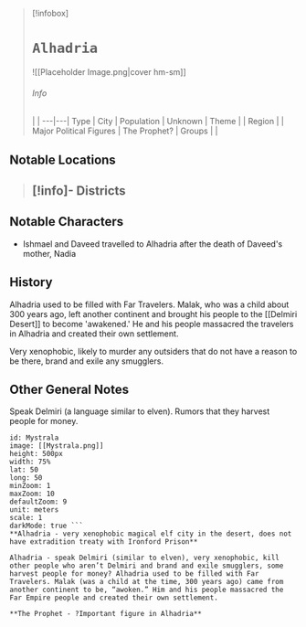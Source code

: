 > [!infobox]
> # `Alhadria` 
> ![[Placeholder Image.png|cover hm-sm]]
> ###### Info
>  |  |
> ---|---|
> Type | City | 
> Population | Unknown | 
> Theme | |
> Region | |
> Major Political Figures | The Prophet? |
> Groups |  |

## Notable Locations
> [!info]- Districts  
> - 

## Notable Characters
- Ishmael and Daveed travelled to Alhadria after the death of Daveed's mother, Nadia

## History
Alhadria used to be filled with Far Travelers. Malak, who was a child about 300 years ago, left another continent and brought his people to the [[Delmiri Desert]] to become 'awakened.' He and his people massacred the travelers in Alhadria and created their own settlement.

Very xenophobic, likely to murder any outsiders that do not have a reason to be there, brand and exile any smugglers.

## Other General Notes
Speak Delmiri (a language similar to elven). Rumors that they harvest people for money.

```leaflet 
id: Mystrala
image: [[Mystrala.png]] 
height: 500px 
width: 75%
lat: 50
long: 50
minZoom: 1 
maxZoom: 10 
defaultZoom: 9
unit: meters 
scale: 1
darkMode: true ```
**Alhadria - very xenophobic magical elf city in the desert, does not have extradition treaty with Ironford Prison**

Alhadria - speak Delmiri (similar to elven), very xenophobic, kill other people who aren’t Delmiri and brand and exile smugglers, some harvest people for money? Alhadria used to be filled with Far Travelers. Malak (was a child at the time, 300 years ago) came from another continent to be, “awoken.” Him and his people massacred the Far Empire people and created their own settlement.

**The Prophet - ?Important figure in Alhadria**
